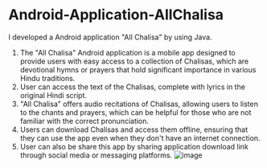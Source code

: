 # Android-Application-AllChalisa
I developed a Android application "All Chalisa" by using Java.

1. The "All Chalisa" Android application is a mobile app designed to provide users with easy access to a collection of Chalisas, which are devotional hymns or prayers that hold significant importance in various Hindu traditions.
2. User can access the text of the Chalisas, complete with lyrics in the original Hindi script.
3. "All Chalisa" offers audio recitations of Chalisas, allowing users to listen to the chants and prayers, which can be helpful for those who are not familiar with the correct pronunciation.
4. Users can download Chalisas and access them offline, ensuring that they can use the app even when they don't have an internet connection.
5. User can also be share this app by sharing application download link through social media or messaging platforms.
![image](https://github.com/Ayush-Gupta5/Android-Application-AllChalisa/assets/143918681/a5283bab-8f15-41f6-a6bc-ab42962713ac)

